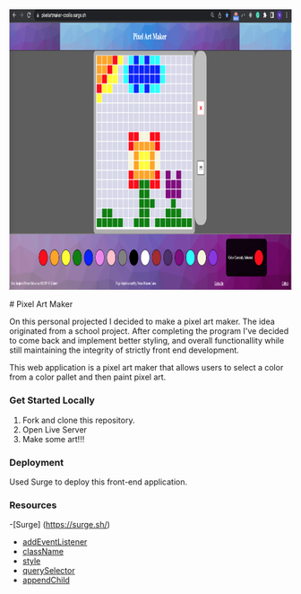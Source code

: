 ##
<p align="center">
<img src="./screenshot.png" width="900" height="500">
</p>
# Pixel Art Maker

On this personal projected I decided to make a pixel art maker. The idea originated from a school project. After completing the program I've decided to come back and implement better styling, and overall functionallity while still maintaining the integrity of strictly front end development. 

This web application is a pixel art maker that allows users to select a color from a color pallet and then paint pixel art. 

### Get Started Locally  
1. Fork and clone this repository.
2. Open Live Server 
3. Make some art!!!

### Deployment
Used Surge to deploy this front-end application. 

### Resources
-[Surge] (https://surge.sh/)
- [addEventListener](https://developer.mozilla.org/en-US/docs/Web/API/EventTarget/addEventListener)
- [className](https://developer.mozilla.org/en-US/docs/Web/API/Element/className)
- [style](https://developer.mozilla.org/en-US/docs/Web/API/HTMLElement/style)
- [querySelector](https://developer.mozilla.org/en-US/docs/Web/API/Document/querySelector)
- [appendChild](https://developer.mozilla.org/en-US/docs/Web/API/Node/appendChild)
